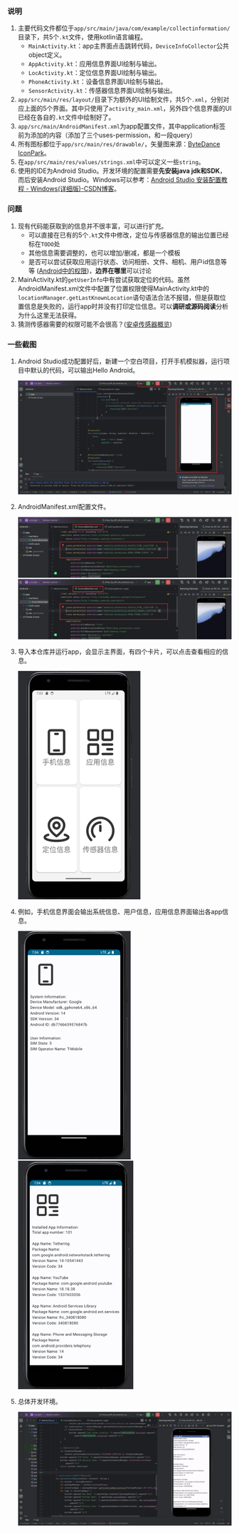 ### 说明

1. 主要代码文件都位于`app/src/main/java/com/example/collectinformation/`目录下，共5个`.kt`文件，使用kotlin语言编程。
   - `MainActivity.kt`：app主界面点击跳转代码，`DeviceInfoCollector`公共object定义。
   - `AppActivity.kt`：应用信息界面UI绘制与输出。
   - `LocActivity.kt`：定位信息界面UI绘制与输出。
   - `PhoneActivity.kt`：设备信息界面UI绘制与输出。
   - `SensorActivity.kt`：传感器信息界面UI绘制与输出。
2. `app/src/main/res/layout/`目录下为额外的UI绘制文件，共5个`.xml`，分别对应上面的5个界面。其中只使用了`activity_main.xml`，另外四个信息界面的UI已经在各自的`.kt`文件中绘制好了。
3. `app/src/main/AndroidManifest.xml`为app配置文件，其中application标签前为添加的内容（添加了三个uses-permission，和一段query）
4. 所有图标都位于`app/src/main/res/drawable/`，矢量图来源：[ByteDance IconPark](https://iconpark.oceanengine.com/official)。
5. 在`app/src/main/res/values/strings.xml`中可以定义一些`string`。
6. 使用的IDE为Android Studio。开发环境的配置需要**先安装java jdk和SDK**，而后安装Android Studio。Windows可以参考：[Android Studio 安装配置教程 - Windows(详细版)-CSDN博客](https://blog.csdn.net/qq_38436214/article/details/105073213)。



### 问题

1. 现有代码能获取到的信息并不很丰富，可以进行扩充。
   - 可以直接在已有的5个`.kt`文件中修改，定位与传感器信息的输出位置已经标在`TODO`处
   - 其他信息需要调整的，也可以增加/删减，都是一个模板
   - 是否可以尝试获取应用运行状态、访问相册、文件、相机、用户id信息等等 ([Android中的权限](https://developer.android.com/guide/topics/permissions/overview?hl=zh-cn))，**边界在哪里**可以讨论
2. MainActivity.kt的`getUserInfo`中有尝试获取定位的代码。虽然AndroidManifest.xml文件中配置了位置权限使得MainActivity.kt中的`locationManager.getLastKnownLocation`语句语法合法不报错，但是获取位置信息是失败的，运行app时并没有打印定位信息。可以**调研或源码阅读**分析为什么这里无法获得。
3. 猜测传感器需要的权限可能不会很高？([安卓传感器概览](https://developer.android.com/develop/sensors-and-location/sensors/sensors_overview?hl=zh-cn))



### 一些截图

1. Android Studio成功配置好后，新建一个空白项目，打开手机模拟器，运行项目中默认的代码，可以输出Hello Android。

   <img src=".\screenshots\1.png" alt="1test，Android studio起模拟器运行编写的程序代码" style="zoom:50%;" />

2. AndroidManifest.xml配置文件。

   ![2为本程序添加权限，使其能够获取到更多信息](.\screenshots\2.png)
   <img src=".\screenshots\2.png" alt="2为本程序添加权限，使其能够获取到更多信息" style="zoom:50%;" />

4. 导入本仓库并运行app，会显示主界面，有四个卡片，可以点击查看相应的信息。

   <img src=".\screenshots\6.png" alt="主界面" style="zoom:50%;" />

5. 例如，手机信息界面会输出系统信息、用户信息，应用信息界面输出各app信息。

   <img src=".\screenshots\4.png" alt="设备信息" style="zoom:50%;" /><img src=".\screenshots\5.png" alt="设备信息" style="zoom:50%;" />
6. 总体开发环境。

   <img src=".\screenshots\7.png" alt="5总体开发环境" style="zoom:50%;" />


